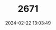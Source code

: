 ---
title: "2671"
category: "Battus zetides"
draft: false
date: 2024-02-22 13:03:49
languages:
  English: ["Zetides Swallowtail"]
---